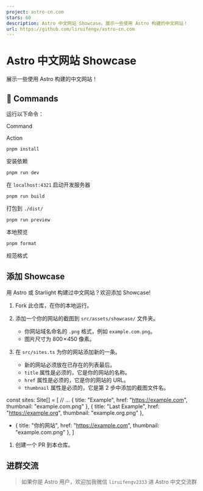 ```yaml
---
project: astro-cn.com
stars: 60
description: Astro 中文网站 Showcase。展示一些使用 Astro 构建的中文网站！
url: https://github.com/liruifengv/astro-cn.com
---
```


Astro 中文网站 Showcase
===================

展示一些使用 Astro 构建的中文网站！

🧞 Commands
-----------

运行以下命令：

Command

Action

`pnpm install`

安装依赖

`pnpm run dev`

在 `localhost:4321` 启动开发服务器

`pnpm run build`

打包到 `./dist/`

`pnpm run preview`

本地预览

`pnpm format`

规范格式

添加 Showcase
-----------

用 Astro 或 Starlight 构建过中文网站？欢迎添加 Showcase!

1.  Fork 此仓库，在你的本地运行。
    
2.  添加一个你的网站的截图到 `src/assets/showcase/` 文件夹。
    
    -   你网站域名命名的 `.png` 格式，例如 `example.com.png`。
    -   图片尺寸为 800 × 450 像素。
3.  在 `src/sites.ts` 为你的网站添加新的一条。
    
    -   新的网站必须放在已存在的列表最后。
    -   `title` 属性是必须的，它是你的网站的名称。
    -   `href` 属性是必须的，它是你的网站的 URL。
    -   `thumbnail` 属性是必须的，它是第 2 步中添加的截图文件名。

const sites: Site\[\] = \[
  // ...
  { title: "Example", href: "https://example.com", thumbnail: "example.com.png" },
  { title: "Last Example", href: "https://example.org", thumbnail: "example.org.png" },
+ { title: "你的网站", href: "https://example.com", thumbnail: "example.com.png" },
\]

1.  创建一个 PR 到本仓库。

进群交流
----

> 如果你是 Astro 用户，欢迎加我微信 `liruifengv2333` 进 Astro 中文交流群
